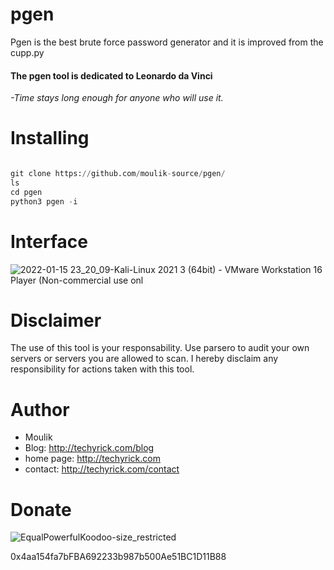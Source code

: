 # pgen
Pgen is the best brute force password generator and it is improved from the cupp.py 

#### The pgen tool is dedicated to Leonardo da Vinci

*-Time stays long enough for anyone who will use it.*

# Installing 

```python 

git clone https://github.com/moulik-source/pgen/
ls
cd pgen 
python3 pgen -i 

```
# Interface

![2022-01-15 23_20_09-Kali-Linux 2021 3 (64bit) - VMware Workstation 16 Player (Non-commercial use onl](https://user-images.githubusercontent.com/62848840/149632316-9318f701-416f-4b07-96b8-6fcb905a6893.png)

# Disclaimer

The use of this tool is your responsability. Use parsero to audit your own servers or servers you are allowed to scan. I hereby disclaim any responsibility for actions taken with this tool.

# **Author**

- Moulik
- Blog: http://techyrick.com/blog
- home page: http://techyrick.com
- contact: http://techyrick.com/contact

# Donate 

![EqualPowerfulKoodoo-size_restricted](https://user-images.githubusercontent.com/62848840/149632423-3df09ede-e8bb-4df9-b5e3-7a4686b85d6b.gif)

0x4aa154fa7bFBA692233b987b500Ae51BC1D11B88
